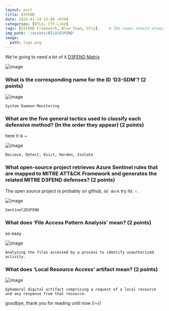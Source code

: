 ```yaml
---
layout: post
title: D3FEND 
date: 2024-01-24 15:00 +0700
categories: [BTLO, CTF-Like]
tags: [D3FEND Framework, Blue Team, btlo]     # TAG names should always be lowercase
img_path: '/assets/BTLO/D3FEND'
image: 
  path: logo.png
--- 
```


We're going to need a lot of it [D3FEND Matrix](https://d3fend.mitre.org/)

![image](https://github.com/zs0b/zs0b.github.io/assets/118095276/49c97be1-56a5-42c9-b11c-ea08d2b3e9ad)

### What is the corresponding name for the ID ‘D3-SDM’? (2 points)

![image](https://github.com/zs0b/zs0b.github.io/assets/118095276/26518e6d-cac0-48b3-8e3f-e3adbe36ad80)

`System Daemon Monitoring`

### What are the five general tactics used to classify each defensive method? (In the order they appear) (2 points)

here it is ~

![image](https://github.com/zs0b/zs0b.github.io/assets/118095276/4590afe3-98a4-44f1-9dd4-2fe331d713f5)

`Decieve, Detect, Evict, Harden, Isolate`

### What open-source project retrieves Azure Sentinel rules that are mapped to MITRE ATT&CK Framework and generates the related MITRE D3FEND defenses? (2 points)

The open source project is probably on github, `GG dork` try its .-.

![image](https://github.com/zs0b/zs0b.github.io/assets/118095276/47ecdad4-d13f-4647-8a69-eb1242beeade)

`Sentinel2D3FEND`

### What does ‘File Access Pattern Analysis’ mean? (2 points)

so easy 

![image](https://github.com/zs0b/zs0b.github.io/assets/118095276/4e334606-ab0e-4c64-b36b-eb06b487aeac)

`Analyzing the files accessed by a process to identify unauthorized activity.`

### What does ‘Local Resource Access’ artifact mean? (2 points)

![image](https://github.com/zs0b/zs0b.github.io/assets/118095276/c4978c33-d217-47bd-b5c2-703d6ed8f6ee)

`Ephemeral digital artifact comprising a request of a local resource and any response from that resource.`

goodbye, thank you for reading until now //~//





